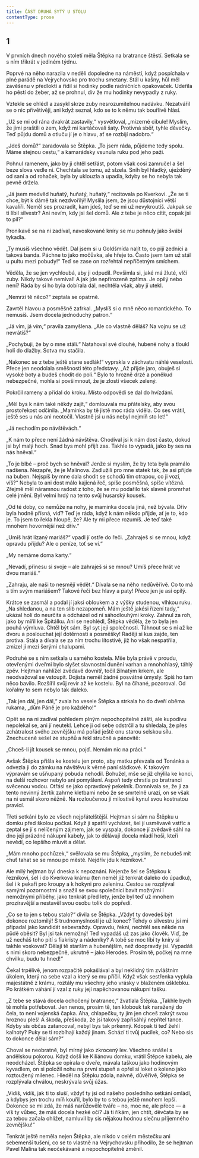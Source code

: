 ```yaml
---
title: ČÁST DRUHÁ SYTÝ U STOLU
contentType: prose
---
```


<section>

## 1

V prvních dnech nového století měla Štěpka na bratrance štěstí. Setkala se s ním třikrát v jediném týdnu.

Poprvé na něho narazila v neděli dopoledne na náměstí, když pospíchala v plné parádě na Vejrychovsko pro trochu smetany. Stál u kašny, hůl měl zavěšenu v předloktí a řídil si hodinky podle radničních opakovaček. Udeřila ho pěstí do žeber, až se prohnul, div že mu hodinky nevypadly z ruky.

Vztekle se ohlédl a zasykl skrze zuby nesrozumitelnou nadávku. Nezatvářil se o nic přívětivěji, ani když seznal, kdo se to k němu tak bouřlivě hlásí.

„Už se mi od rána dvakrát zastavily,“ vysvětloval, „mizerné cibule! Myslím, že jimi praštili o zem, když mi kartáčovali šaty. Protivná sběř, tyhle děvečky. Teď půjdu domů a otluču jí je o hlavu, ať se rozbijí nadobro.“

„Jdeš domů?“ zaradovala se Štěpka. „To jsem ráda, půjdeme tedy spolu. Máme stejnou cestu,“ a kamarádsky vsunula ruku pod jeho paži.

Pohnul ramenem, jako by ji chtěl setřást, potom však cosi zamručel a šel beze slova vedle ní. Chechtala se tomu, až slzela. Sníh byl hladký, uježděný od saní a od rohaček, byla by uklouzla a upadla, kdyby se ho nebyla tak pevně držela.

„Já jsem medvěd huňatý, huňatý, huňatý,“ recitovala po Kverkovi. „Že se ti chce, být k dámě tak nezdvořilý! Myslila jsem, že jsou důstojníci větší kavalíři. Neměl ses prozradit, kam jdeš, teď se mi už nevykroutíš. Jakpak se ti líbil silvestr? Ani nevím, kdy jsi šel domů. Ale z tebe je něco cítit, copak jsi to pil?“

Pronikavě se na ni zadíval, navoskované kníry se mu pohnuly jako švábí tykadla.

„Ty musíš všechno vědět. Dal jsem si u Goldšmída nalít to, co pijí zedníci a taková banda. Páchne to jako močůvka, ale hřeje to. Často jsem tam už stál u pultu mezi pobudy!“ Teď se zase on rozřehtal nepříčetným smíchem.

Věděla, že se jen vychloubá, aby ji odpudil. Povšimla si, jaké má žluté, vlčí zuby. Nikdy takové nemíval! A jak jde nepřirozeně zpříma. Je opilý nebo není? Ráda by si ho byla dobírala dál, nechtěla však, aby jí utekl.

„Nemrzí tě něco?“ zeptala se opatrně.

Zavrtěl hlavou a posměšně zafrkal. „Myslíš si o mně něco romantického. To nemusíš. Jsem docela jednoduchý patron.“

„Já vím, já vím,“ pravila zamyšlena. „Ale co vlastně děláš? Na vojnu se už nevrátíš?“

„Pochybuji, že by o mne stáli.“ Natahoval své dlouhé, hubené nohy a tloukl holí do dlažby. Sotva mu stačila.

„Nakonec se z tebe ještě stane sedlák!“ vyprskla v záchvatu náhlé veselosti. Přece jen neodolala směšnosti této představy. „Až přijde jaro, obuješ si vysoké boty a budeš chodit do polí.“ Bylo to hrozně drzé a poněkud nebezpečné, mohla si povšimnout, že je zlostí všecek zelený.

Pokrčil rameny a přidal do kroku. Místo odpovědi se dal do hvízdání.

„Měl bys k nám také někdy zajít,“ domlouvala mu přátelsky, aby svou prostořekost odčinila. „Maminka by tě jistě moc ráda viděla. Co ses vrátil, ještě ses u nás ani neotočil. Vlastně jsi u nás nebyl nejmíň sto let!“

„Já nechodím po návštěvách.“

„K nám to přece není žádná návštěva. Chodíval jsi k nám dost často, dokud jsi byl malý hoch. Snad bys mohl přijít zas. Takhle to vypadá, jako by ses na nás hněval.“

„To je blbé – proč bych se hněval? Jenže si myslím, že by teta byla pramálo nadšena. Nezapře, že je Malinova. Zadlužili pro mne statek tak, že asi přijde na buben. Nejspíš by mne dala shodit se schodů tím otrapou, co ji vozí, víš?“ Nebyla to ani dost málo kajícná řeč, spíše posměšná, spíše vítězná. Zřejmě měl náramnou radost z toho, že se mu podařilo tak slavně promrhat celé jmění. Byl velmi hrdý na tento svůj husarský kousek.

„Od té doby, co nemůže na nohy, je maminka docela jiná, než bývala. Dřív byla hodně přísná, viď? Teď je ráda, když k nám někdo přijde, ať je to, kdo je. To jsem to řekla hloupě, že? Ale ty mi přece rozumíš. Je teď také mnohem hovornější než dřív.“

„Umíš hrát lízaný mariáš?“ vpadl jí ostře do řeči. „Zahraješ si se mnou, když opravdu přijdu? Ale o peníze, toť se ví.“

„My nemáme doma karty.“

„Nevadí, přinesu si svoje – ale zahraješ si se mnou? Umíš přece hrát ve dvou mariáš.“

„Zahraju, ale naši to nesmějí vědět.“ Dívala se na něho nedůvěřivě. Co to má s tím svým mariášem? Takové řeči bez hlavy a paty! Přece jen je asi opilý.

Krátce se zasmál a podal jí jaksi obloukem a z výšky studenou, vlhkou ruku. „Na shledanou, a na ten slib nezapomeň. Mám ještě jakési řízení tady,“ ukázal holí do neurčita a odcházel od ní sáhodlouhými kroky. Zahnul za roh, jako by mířil ke Špitálku. Ani se neohlédl, Štěpka věděla, že to byla jen pouhá výmluva. Chtěl být sám. Byl syt její společnosti. Táhnout se s ní až ke dvoru a poslouchat její dotěrnosti a posměšky! Raději si kus zajde, ten protiva. Stála a dívala se za ním trochu lítostivě, již ho však nespatřila, zmizel jí mezi šerými chalupami.

Podruhé se s ním setkala u samého kostela. Mše byla právě v proudu, otevřenými dveřmi bylo slyšet slavnostní dunění varhan a mnohohlasý, táhlý zpěv. Hejtman nahlížel zvědavě dovnitř, točil žilnatým krkem, ale neodvažoval se vstoupit. Dojista neměl žádné posvátné úmysly. Spíš ho tam něco bavilo. Rozšířil svůj revír až ke kostelu. Byl na číhané, pozoroval. Od kořalny to sem nebylo tak daleko.

„Tak jen dál, jen dál,“ zvala ho vesele Štěpka a strkala ho do dveří oběma rukama, „dům Páně je pro každého!“

Opět se na ni zadíval pohledem plným nepochopitelné zášti, ale kupodivu nepolekal se, ani jí neutekl. Lehce ji od sebe odstrčil a tu shledala, že přes zchátralost svého zevnějšku má pořád ještě onu starou selskou sílu. Znechuceně sešel ze stupňů a řekl stručně a pánovitě:

„Chceš-li jít kousek se mnou, pojď. Nemám nic na práci.“

Avšak Štěpka přišla ke kostelu jen proto, aby matku převzala od Tonánka a odvezla ji do zámku na návštěvu k věrné paní sládkové. K takovým výpravám se ušňupaný pobuda nehodil. Bohužel, mše se již chýlila ke konci, na delší rozhovor nebylo ani pomyšlení. Aspoň tedy chrstla po bratranci svěcenou vodou. Otřásl se jako opravdový pekelník. Domnívala se, že ji za tento nevinný žertík zahrne kletbami nebo že se smrtelně urazí, on se však na ni usmál skoro něžně. Na rozloučenou jí milostivě kynul svou kostnatou pravicí.

Třetí setkání bylo ze všech nejpřátelštější. Hejtman si sám na Štěpku u domku před školou počkal. Když ji spatřil vycházet, šel jí usměvavě vstříc a zeptal se jí s nelíčeným zájmem, jak se vyspala, dokonce jí zvědavě sáhl na dno její prázdné nákupní kabely, jak to dělávají docela mladí hoši, kteří nevědí, co lepšího mluvit a dělat.

„Mám mnoho pochůzek,“ svěřovala se mu Štěpka, „myslím, že nebudeš mít chuť tahat se se mnou po městě. Nejdřív jdu k řezníkovi.“

Ale milý hejtman byl dneska k nepoznání. Nejenže šel se Štěpkou k řezníkovi, šel i do Kverkova krámu (ten neměl již tenkrát daleko do úpadku), šel i k pekaři pro kroupy a k hokyni pro zeleninu. Cestou se rozplýval samými pozornostmi a snažil se svou společnici bavit možnými i nemožnými příběhy, jako tenkrát před lety, jenže byl teď už mnohem prozíravější a nestavěl svou osobu tolik do popředí.

„Co se to jen s tebou stalo?“ divila se Štěpka. „Vždyť ty dovedeš být dokonce roztomilý! S trudnomyslností je už konec? Tehdy o silvestru jsi mi připadal jako kandidát sebevraždy. Opravdu, řekni, nechtěl ses někde na půdě oběsit? Byl jsi tak nemožný! Teď vypadáš už zas jako člověk. Viď, že už necháš toho pití s fiakristy a nádeníky? A tobě se moc líbí ty kníry si takhle voskovat? Dělají tě starším a hubenějším, než doopravdy jsi. Vypadáš s nimi skoro nebezpečně, ukrutně – jako Herodes. Prosím tě, počkej na mne chvilku, budu tu hned!“

Čekal trpělivě, jenom rozpačitě pokašlával a byl neklidný tím zvláštním úkolem, který na sebe vzal a který se mu příčil. Když však sestřenka vyplula majestátně z krámu, roztály mu všechny jeho vrásky v blaženém úšklebku. Po krátkém váhání jí vzal z ruky její napěchovanou nákupní tašku.

„Z tebe se stává docela ochočený bratranec,“ žvatlala Štěpka. „Takhle bych tě mohla potřebovat. Jen nenos, prosím tě, ten klobouk tak naražený do čela, to není vojenská čapka. Aha, chlapečku, ty jím jen chceš zakrýt svou hroznou pleš! A škoda, přeškoda, že jsi takový zapřisáhlý nepřítel tance. Kdyby sis občas zatancoval, nebyl bys tak prkenný. Kdopak ti teď žehlí kalhoty? Puky se ti rozbíhají každý jinam. Schází ti tvůj pucílek, co? Nebo sis to dokonce dělal sám?“

Choval se neobratně, byl mírný jako zkrocený lev. Všechno snášel s andělskou pokorou. Když došli ke Kiliánovu domku, vrátil Štěpce kabelu, ale neodcházel. Štěpka se opírala o dveře, mávala taškou jako hodinovým kyvadlem, on si položil nohu na první stupeň a opřel si loket o koleno jako roztoužený milenec. Hleděl na Štěpku zdola, naivně, důvěřivě, Štěpka se rozplývala chválou, neskrývala svůj úžas.

„Vidíš, vidíš, jak ti to sluší, vždyť ty jsi od našeho posledního setkání omládl, a kdybys jen trochu míň kouřil, bylo by to s tebou ještě mnohem lepší. Dokonce se mi zdá, že máš narůžovělé tváře – no, moc ne, ale přece — a víš ty vůbec, že máš docela hezké oči? Já ti říkám, jen chtít, děvčata by se za tebou začala ohlížet, namluvil by sis nějakou hodnou slečnu příjemného zevnějšku!“

Tenkrát ještě neměla nejen Štěpka, ale nikdo v celém městečku ani sebemenší tušení, co se to vlastně na Vejrychovsku přihodilo, že se hejtman Pavel Malina tak neočekávaně a nepochopitelně změnil.

</section>
